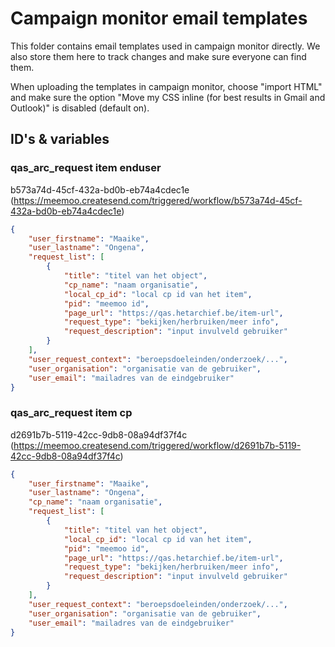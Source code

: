 # Campaign monitor email templates

This folder contains email templates used in campaign monitor directly. We also store them here to track changes and make sure everyone can find them.

When uploading the templates in campaign monitor, choose "import HTML" and make sure the option "Move my CSS inline (for best results in Gmail and Outlook)" is disabled (default on).

## ID's & variables

### qas_arc_request item enduser

b573a74d-45cf-432a-bd0b-eb74a4cdec1e (https://meemoo.createsend.com/triggered/workflow/b573a74d-45cf-432a-bd0b-eb74a4cdec1e)

```json
{
	"user_firstname": "Maaike",
	"user_lastname": "Ongena",
	"request_list": [
		{
			"title": "titel van het object",
			"cp_name": "naam organisatie",
			"local_cp_id": "local cp id van het item",
			"pid": "meemoo id",
			"page_url": "https://qas.hetarchief.be/item-url",
			"request_type": "bekijken/herbruiken/meer info",
			"request_description": "input invulveld gebruiker"
		}
	],
	"user_request_context": "beroepsdoeleinden/onderzoek/...",
	"user_organisation": "organisatie van de gebruiker",
	"user_email": "mailadres van de eindgebruiker"
}

```

### qas_arc_request item cp

d2691b7b-5119-42cc-9db8-08a94df37f4c (https://meemoo.createsend.com/triggered/workflow/d2691b7b-5119-42cc-9db8-08a94df37f4c)

```json
{
	"user_firstname": "Maaike",
	"user_lastname": "Ongena",
	"cp_name": "naam organisatie",
	"request_list": [
		{
			"title": "titel van het object",
			"local_cp_id": "local cp id van het item",
			"pid": "meemoo id",
			"page_url": "https://qas.hetarchief.be/item-url",
			"request_type": "bekijken/herbruiken/meer info",
			"request_description": "input invulveld gebruiker"
		}
	],
	"user_request_context": "beroepsdoeleinden/onderzoek/...",
	"user_organisation": "organisatie van de gebruiker",
	"user_email": "mailadres van de eindgebruiker"
}
```

